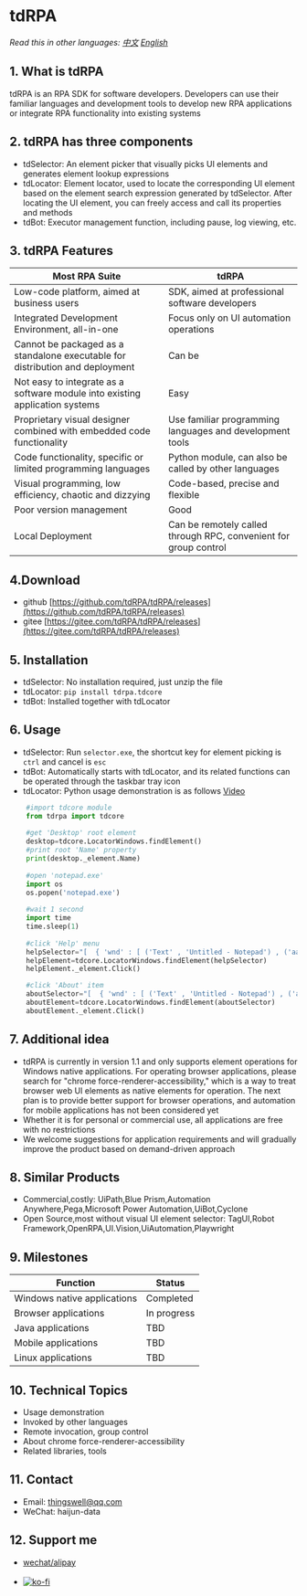 # tdRPA

*Read this in other languages: [中文](./README_cn.md) [English](./README.md)*


## 1. What is tdRPA
tdRPA is an RPA SDK for software developers. Developers can use their familiar languages and development tools to develop new RPA applications or integrate RPA functionality into existing systems

## 2. tdRPA has three components
- tdSelector: An element picker that visually picks UI elements and generates element lookup expressions
- tdLocator: Element locator, used to locate the corresponding UI element based on the element search expression generated by tdSelector. After locating the UI element, you can freely access and call its properties and methods
- tdBot: Executor management function, including pause, log viewing, etc.

## 3. tdRPA Features
|**Most RPA Suite**   |  **tdRPA** |
| ------------ | ------------ |
|Low-code platform, aimed at business users|SDK, aimed at professional software developers|
|Integrated Development Environment, all-in-one|Focus only on UI automation operations|
|Cannot be packaged as a standalone executable for distribution and deployment|Can be|
|Not easy to integrate as a software module into existing application systems|Easy|
|Proprietary visual designer combined with embedded code functionality|Use familiar programming languages and development tools|
|Code functionality, specific or limited programming languages|Python module, can also be called by other languages|
|Visual programming, low efficiency, chaotic and dizzying|Code-based, precise and flexible|
|Poor version management|Good|
|Local Deployment|Can be remotely called through RPC, convenient for group control|

## 4.Download
- github [https://github.com/tdRPA/tdRPA/releases](https://github.com/tdRPA/tdRPA/releases)
- gitee [https://gitee.com/tdRPA/tdRPA/releases](https://gitee.com/tdRPA/tdRPA/releases)

## 5. Installation
- tdSelector: No installation required, just unzip the file
- tdLocator: `pip install tdrpa.tdcore`
- tdBot: Installed together with tdLocator

## 6. Usage
- tdSelector: Run `selector.exe`, the shortcut key for element picking is `ctrl` and cancel is `esc`
- tdBot: Automatically starts with tdLocator, and its related functions can be operated through the taskbar tray icon
- tdLocator: Python usage demonstration is as follows [Video](https://tdrpa.thingswell.cn/video/usage_en.mp4)


```python
    #import tdcore module
    from tdrpa import tdcore
    
    #get 'Desktop' root element
    desktop=tdcore.LocatorWindows.findElement()
    #print root 'Name' property
    print(desktop._element.Name)
    
    #open 'notepad.exe'
    import os
    os.popen('notepad.exe')
    
    #wait 1 second
    import time
    time.sleep(1)
    
    #click 'Help' menu
    helpSelector="[  { 'wnd' : [ ('Text' , 'Untitled - Notepad') , ('aaRole' , '10') , ('App' , 'notepad.exe') ] } ,  { 'ctrl' : [ ('AutomationId' , 'MenuBar') , ('Text' , 'Application') ] } ,  { 'ctrl' : [ ('Text' , 'Help') , ('aaRole' , '12') ] }]"
    helpElement=tdcore.LocatorWindows.findElement(helpSelector)
    helpElement._element.Click()

    #click 'About' item
    aboutSelector="[  { 'wnd' : [ ('Text' , 'Untitled - Notepad') , ('aaRole' , '10') , ('App' , 'notepad.exe') ] } ,  { 'wnd' : [ ('Text' , 'Help') , ('aaRole' , '11') ] } ,  { 'ctrl' : [ ('AutomationId' , '65') , ('Text' , 'About Notepad') ] }]"
    aboutElement=tdcore.LocatorWindows.findElement(aboutSelector)
    aboutElement._element.Click()
```

## 7. Additional idea
- tdRPA is currently in version 1.1 and only supports element operations for Windows native applications. For operating browser applications, please search for "chrome force-renderer-accessibility," which is a way to treat browser web UI elements as native elements for operation. The next plan is to provide better support for browser operations, and automation for mobile applications has not been considered yet
- Whether it is for personal or commercial use, all applications are free with no restrictions
- We welcome suggestions for application requirements and will gradually improve the product based on demand-driven approach

## 8. Similar Products
- Commercial,costly: UiPath,Blue Prism,Automation Anywhere,Pega,Microsoft Power Automation,UiBot,Cyclone
- Open Source,most without visual UI element selector: TagUI,Robot Framework,OpenRPA,UI.Vision,UiAutomation,Playwright

## 9. Milestones
|**Function**   |  **Status** |
| ------------ | ------------ |
|Windows native applications| Completed |
|Browser applications| In progress |
|Java applications| TBD |
|Mobile applications| TBD |
|Linux applications| TBD |

## 10. Technical Topics
- Usage demonstration
- Invoked by other languages
- Remote invocation, group control
- About chrome force-renderer-accessibility
- Related libraries, tools

## 11. Contact
- Email: thingswell@qq.com
- WeChat: haijun-data

## 12. Support me
- [wechat/alipay](./zan.md)<br><br>
- [![ko-fi](https://tdrpa.thingswell.cn/image/ko-fi.png)](https://ko-fi.com/K3K7MFO73)
